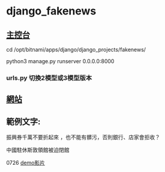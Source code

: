 # django_fakenews
## [主控台](https://lightsail.aws.amazon.com/ls/webapp/home/instances)


cd /opt/bitnami/apps/django/django_projects/fakenews/

python3 manage.py runserver 0.0.0.0:8000

### urls.py 切換2模型或3模型版本
## [網站](http://fakenews.nctu.me:8000/)

## 範例文字:

振興券千萬不要折起來 ，也不能有髒污，否則銀行、店家會拒收？

中國駐休斯敦領館被迫閉館

0726 [demo影片](https://drive.google.com/file/d/1yw8PO6Tywz8Ps4aH9eMYkrUgDIJ3314j/view?usp=sharing)
